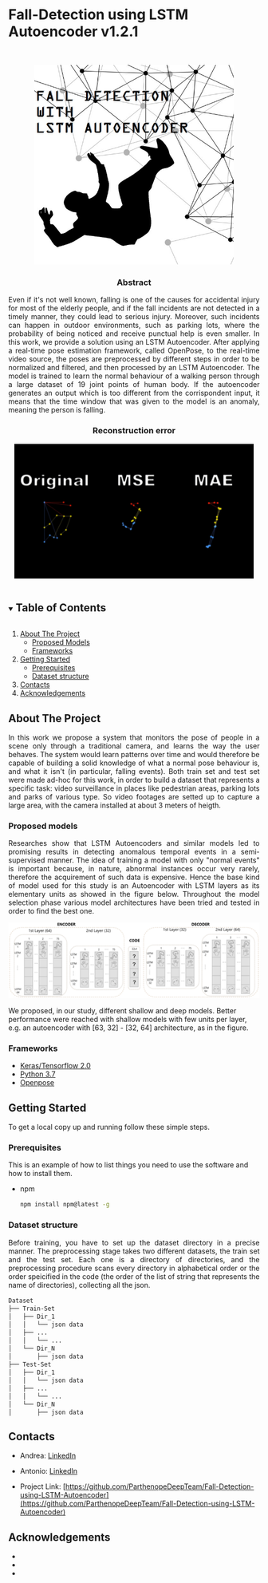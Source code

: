 # Fall-Detection using LSTM Autoencoder v1.2.1
<!--
*** Thanks for checking out the Best-README-Template. If you have a suggestion
*** that would make this better, please fork the repo and create a pull request
*** or simply open an issue with the tag "enhancement".
*** Thanks again! Now go create something AMAZING! :D
***
***
***
*** To avoid retyping too much info. Do a search and replace for the following:
*** github_username, repo_name, twitter_handle, email, project_title, project_description
-->



<!-- PROJECT SHIELDS -->
<!--
*** I'm using markdown "reference style" links for readability.
*** Reference links are enclosed in brackets [ ] instead of parentheses ( ).
*** See the bottom of this document for the declaration of the reference variables
*** for contributors-url, forks-url, etc. This is an optional, concise syntax you may use.
*** https://www.markdownguide.org/basic-syntax/#reference-style-links

[![Contributors][contributors-shield]][contributors-url]
[![Stargazers][stars-shield]][stars-url]
[![Issues][issues-shield]][issues-url]
-->

<!-- PROJECT LOGO -->
<br />
<p align="center">
  <a href="https://github.com/ParthenopeDeepTeam/Fall-Detection-using-LSTM-Autoencoder">
    <img src="media/logo_fall_detection_with_name.jpg" alt="Logo" width="400">
  </a>

  <h3 align="center">Abstract</h3>

  <p align="justify">
Even if it's not well known, falling is one of the causes for accidental injury for most of the elderly people, and if the fall incidents are not detected in a timely manner, they could lead to serious injury. Moreover, such incidents can happen in outdoor environments, such as parking lots, where the probability of being noticed and receive punctual help is even smaller. In this work, we provide a solution using an LSTM Autoencoder. After applying a real-time pose estimation framework, called OpenPose, to the real-time video source, the poses are preprocessed by different steps in order to be normalized and filtered, and then processed by an LSTM Autoencoder. The model is trained to learn the normal behaviour of a walking person through a large dataset of 19 joint points of human body. If the autoencoder generates an output which is too different from the corrispondent input, it means that the time window that was given to the model is an anomaly, meaning the person is falling.
    <br />
</p>

<h3 align="center">Reconstruction error</h3>
<p align="center">
    <img src="https://github.com/ParthenopeDeepTeam/Fall-Detection-using-LSTM-Autoencoder/blob/main/media/reconstructions.gif" width="480">
    <br>
</p>


<!-- TABLE OF CONTENTS -->
<details open="open">
  <summary><h2 style="display: inline-block">Table of Contents</h2></summary>
  <ol>
    <li>
      <a href="#about-the-project">About The Project</a>
      <ul>
        <li><a href="#proposed-models">Proposed Models</a></li>
      </ul>
      <ul>
        <li><a href="#frameworks">Frameworks</a></li>
      </ul>
    </li>
    <li>
      <a href="#getting-started">Getting Started</a>
      <ul>
        <li><a href="#prerequisites">Prerequisites</a></li>
      </ul>
      <ul>
        <li><a href="#dataset-structure">Dataset structure</a></li>
      </ul>
    </li>
    <li><a href="#contacts">Contacts</a></li>
    <li><a href="#acknowledgements">Acknowledgements</a></li>
  </ol>
</details>



<!-- ABOUT THE PROJECT -->
## About The Project

<p align="justify">
In this work we propose a system that monitors the pose of people in a scene only through a traditional camera, and learns the way the user behaves. The system would learn patterns over time and would therefore be capable of building a solid knowledge of what a normal pose behaviour is, and what it isn't (in particular, falling events).
Both train set and test set were made ad-hoc for this work, in order to build a dataset that represents a specific task: video surveillance in places like pedestrian areas, parking lots and parks of various type. So video footages are setted up to capture a large area, with the camera installed at about 3 meters of heigth.
</p>

### Proposed models

<p align="justify">
Researches show that LSTM Autoencoders and similar models led to promising results in detecting anomalous temporal events in a semi-supervised manner. The idea of training a model with only "normal events" is important because, in nature, abnormal instances occur very rarely, therefore the acquirement of such data is expensive.
Hence the base kind of model used for this study is an Autoencoder with LSTM layers as its elementary units as showed in the figure below. Throughout the model selection phase various model architectures have been tried and tested in order to find the best one.
<p align="center">
    <img src="https://github.com/ParthenopeDeepTeam/Fall-Detection-using-LSTM-Autoencoder/blob/main/media/architecture.png" width="580">
    <br>
</p>

We proposed, in our study, different shallow and deep models. Better performance were reached with shallow models with few units per layer, e.g. an autoencoder with [63, 32] - [32, 64] architecture, as in the figure.
</p>

### Frameworks

* [Keras/Tensorflow 2.0](https://www.tensorflow.org/)
* [Python 3.7](https://www.python.org/downloads/release/python-370/)
* [Openpose](https://github.com/CMU-Perceptual-Computing-Lab/openpose)


<!-- GETTING STARTED -->
## Getting Started

To get a local copy up and running follow these simple steps.

### Prerequisites

This is an example of how to list things you need to use the software and how to install them.
* npm
  ```sh
  npm install npm@latest -g
  ```
<!-- DATASET STRUCTURE -->
### Dataset structure

<p align="justify">
Before training, you have to set up the dataset directory in a precise manner. The preprocessing stage takes two different datasets, the train set and the test set. Each one is a directory of directories, and the preprocessing procedure scans every directory in alphabetical order or the order speicified in the code (the order of the list of string that represents the name of directories), collecting all the json.
</p>

```
Dataset
├── Train-Set
│   ├── Dir_1
│   │   └── json data
│   ├── ...
│   │   └── ...
│   └── Dir_N
│       ├── json data
├── Test-Set
│   ├── Dir_1
│   │   └── json data
│   ├── ...
│   │   └── ...
│   └── Dir_N
│       ├── json data
```

<!-- CONTACT -->
## Contacts

* Andrea: [LinkedIn][linkedin-andrea-url]
* Antonio: [LinkedIn][linkedin-antonio-url]


* Project Link: [https://github.com/ParthenopeDeepTeam/Fall-Detection-using-LSTM-Autoencoder](https://github.com/ParthenopeDeepTeam/Fall-Detection-using-LSTM-Autoencoder)



<!-- ACKNOWLEDGEMENTS -->
## Acknowledgements

* []()
* []()
* []()





<!-- MARKDOWN LINKS & IMAGES -->
<!-- https://www.markdownguide.org/basic-syntax/#reference-style-links -->
[contributors-shield]: https://img.shields.io/github/contributors/github_username/repo.svg?style=for-the-badge
[contributors-url]: https://github.com/ParthenopeDeepTeam/Fall-Detection-using-LSTM-Autoencoder/graphs/contributors
[stars-shield]: https://img.shields.io/github/stars/github_username/repo.svg?style=for-the-badge
[stars-url]: https://github.com/github_username/repo/stargazers
[issues-shield]: https://img.shields.io/github/issues/github_username/repo.svg?style=for-the-badge
[issues-url]: https://github.com/ParthenopeDeepTeam/Fall-Detection-using-LSTM-Autoencoder/issues
[linkedin-shield]: https://img.shields.io/badge/-LinkedIn-black.svg?style=for-the-badge&logo=linkedin&colorB=555
[linkedin-andrea-url]: https://www.linkedin.com/in/andrea-lombardi/
[linkedin-antonio-url]: https://www.linkedin.com/in/antonio-junior-spoleto/
